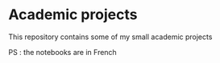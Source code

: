 # Academic projects
This repository contains some of my small academic projects

PS : the notebooks are in French
